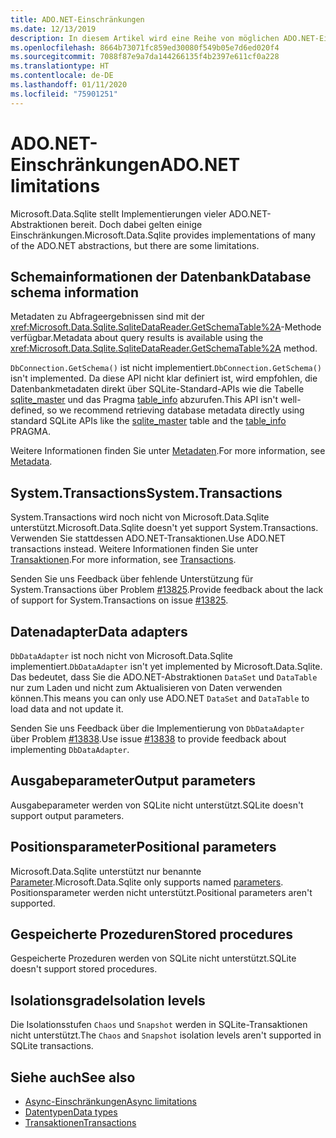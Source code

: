 ```yaml
---
title: ADO.NET-Einschränkungen
ms.date: 12/13/2019
description: In diesem Artikel wird eine Reihe von möglichen ADO.NET-Einschränkungen beschrieben.
ms.openlocfilehash: 8664b73071fc859ed30080f549b05e7d6ed020f4
ms.sourcegitcommit: 7088f87e9a7da144266135f4b2397e611cf0a228
ms.translationtype: HT
ms.contentlocale: de-DE
ms.lasthandoff: 01/11/2020
ms.locfileid: "75901251"
---
```

# <a name="adonet-limitations"></a><span data-ttu-id="e69c7-103">ADO.NET-Einschränkungen</span><span class="sxs-lookup"><span data-stu-id="e69c7-103">ADO.NET limitations</span></span>

<span data-ttu-id="e69c7-104">Microsoft.Data.Sqlite stellt Implementierungen vieler ADO.NET-Abstraktionen bereit. Doch dabei gelten einige Einschränkungen.</span><span class="sxs-lookup"><span data-stu-id="e69c7-104">Microsoft.Data.Sqlite provides implementations of many of the ADO.NET abstractions, but there are some limitations.</span></span>

## <a name="database-schema-information"></a><span data-ttu-id="e69c7-105">Schemainformationen der Datenbank</span><span class="sxs-lookup"><span data-stu-id="e69c7-105">Database schema information</span></span>

<span data-ttu-id="e69c7-106">Metadaten zu Abfrageergebnissen sind mit der <xref:Microsoft.Data.Sqlite.SqliteDataReader.GetSchemaTable%2A>-Methode verfügbar.</span><span class="sxs-lookup"><span data-stu-id="e69c7-106">Metadata about query results is available using the <xref:Microsoft.Data.Sqlite.SqliteDataReader.GetSchemaTable%2A> method.</span></span>

<span data-ttu-id="e69c7-107">`DbConnection.GetSchema()` ist nicht implementiert.</span><span class="sxs-lookup"><span data-stu-id="e69c7-107">`DbConnection.GetSchema()` isn't implemented.</span></span> <span data-ttu-id="e69c7-108">Da diese API nicht klar definiert ist, wird empfohlen, die Datenbankmetadaten direkt über SQLite-Standard-APIs wie die Tabelle [sqlite_master](https://www.sqlite.org/fileformat.html#storage_of_the_sql_database_schema) und das Pragma [table_info](https://www.sqlite.org/pragma.html#pragma_table_info) abzurufen.</span><span class="sxs-lookup"><span data-stu-id="e69c7-108">This API isn't well-defined, so we recommend retrieving database metadata directly using standard SQLite APIs like the [sqlite_master](https://www.sqlite.org/fileformat.html#storage_of_the_sql_database_schema) table and the [table_info](https://www.sqlite.org/pragma.html#pragma_table_info) PRAGMA.</span></span>

<span data-ttu-id="e69c7-109">Weitere Informationen finden Sie unter [Metadaten](metadata.md).</span><span class="sxs-lookup"><span data-stu-id="e69c7-109">For more information, see [Metadata](metadata.md).</span></span>

## <a name="systemtransactions"></a><span data-ttu-id="e69c7-110">System.Transactions</span><span class="sxs-lookup"><span data-stu-id="e69c7-110">System.Transactions</span></span>

<span data-ttu-id="e69c7-111">System.Transactions wird noch nicht von Microsoft.Data.Sqlite unterstützt.</span><span class="sxs-lookup"><span data-stu-id="e69c7-111">Microsoft.Data.Sqlite doesn't yet support System.Transactions.</span></span> <span data-ttu-id="e69c7-112">Verwenden Sie stattdessen ADO.NET-Transaktionen.</span><span class="sxs-lookup"><span data-stu-id="e69c7-112">Use ADO.NET transactions instead.</span></span> <span data-ttu-id="e69c7-113">Weitere Informationen finden Sie unter [Transaktionen](transactions.md).</span><span class="sxs-lookup"><span data-stu-id="e69c7-113">For more information, see [Transactions](transactions.md).</span></span>

<span data-ttu-id="e69c7-114">Senden Sie uns Feedback über fehlende Unterstützung für System.Transactions über Problem [#13825](https://github.com/dotnet/efcore/issues/13825).</span><span class="sxs-lookup"><span data-stu-id="e69c7-114">Provide feedback about the lack of support for System.Transactions on issue [#13825](https://github.com/dotnet/efcore/issues/13825).</span></span>

## <a name="data-adapters"></a><span data-ttu-id="e69c7-115">Datenadapter</span><span class="sxs-lookup"><span data-stu-id="e69c7-115">Data adapters</span></span>

<span data-ttu-id="e69c7-116">`DbDataAdapter` ist noch nicht von Microsoft.Data.Sqlite implementiert.</span><span class="sxs-lookup"><span data-stu-id="e69c7-116">`DbDataAdapter` isn't yet implemented by Microsoft.Data.Sqlite.</span></span> <span data-ttu-id="e69c7-117">Das bedeutet, dass Sie die ADO.NET-Abstraktionen `DataSet` und `DataTable` nur zum Laden und nicht zum Aktualisieren von Daten verwenden können.</span><span class="sxs-lookup"><span data-stu-id="e69c7-117">This means you can only use ADO.NET `DataSet` and `DataTable` to load data and not update it.</span></span>

<span data-ttu-id="e69c7-118">Senden Sie uns Feedback über die Implementierung von `DbDataAdapter` über Problem [#13838](https://github.com/dotnet/efcore/issues/13838).</span><span class="sxs-lookup"><span data-stu-id="e69c7-118">Use issue [#13838](https://github.com/dotnet/efcore/issues/13838) to provide feedback about implementing `DbDataAdapter`.</span></span>

## <a name="output-parameters"></a><span data-ttu-id="e69c7-119">Ausgabeparameter</span><span class="sxs-lookup"><span data-stu-id="e69c7-119">Output parameters</span></span>

<span data-ttu-id="e69c7-120">Ausgabeparameter werden von SQLite nicht unterstützt.</span><span class="sxs-lookup"><span data-stu-id="e69c7-120">SQLite doesn't support output parameters.</span></span>

## <a name="positional-parameters"></a><span data-ttu-id="e69c7-121">Positionsparameter</span><span class="sxs-lookup"><span data-stu-id="e69c7-121">Positional parameters</span></span>

<span data-ttu-id="e69c7-122">Microsoft.Data.Sqlite unterstützt nur benannte [Parameter](parameters.md).</span><span class="sxs-lookup"><span data-stu-id="e69c7-122">Microsoft.Data.Sqlite only supports named [parameters](parameters.md).</span></span> <span data-ttu-id="e69c7-123">Positionsparameter werden nicht unterstützt.</span><span class="sxs-lookup"><span data-stu-id="e69c7-123">Positional parameters aren't supported.</span></span>

## <a name="stored-procedures"></a><span data-ttu-id="e69c7-124">Gespeicherte Prozeduren</span><span class="sxs-lookup"><span data-stu-id="e69c7-124">Stored procedures</span></span>

<span data-ttu-id="e69c7-125">Gespeicherte Prozeduren werden von SQLite nicht unterstützt.</span><span class="sxs-lookup"><span data-stu-id="e69c7-125">SQLite doesn't support stored procedures.</span></span>

## <a name="isolation-levels"></a><span data-ttu-id="e69c7-126">Isolationsgrade</span><span class="sxs-lookup"><span data-stu-id="e69c7-126">Isolation levels</span></span>

<span data-ttu-id="e69c7-127">Die Isolationsstufen `Chaos` und `Snapshot` werden in SQLite-Transaktionen nicht unterstützt.</span><span class="sxs-lookup"><span data-stu-id="e69c7-127">The `Chaos` and `Snapshot` isolation levels aren't supported in SQLite transactions.</span></span>

## <a name="see-also"></a><span data-ttu-id="e69c7-128">Siehe auch</span><span class="sxs-lookup"><span data-stu-id="e69c7-128">See also</span></span>

* [<span data-ttu-id="e69c7-129">Async-Einschränkungen</span><span class="sxs-lookup"><span data-stu-id="e69c7-129">Async limitations</span></span>](async.md)
* [<span data-ttu-id="e69c7-130">Datentypen</span><span class="sxs-lookup"><span data-stu-id="e69c7-130">Data types</span></span>](types.md)
* [<span data-ttu-id="e69c7-131">Transaktionen</span><span class="sxs-lookup"><span data-stu-id="e69c7-131">Transactions</span></span>](transactions.md)
